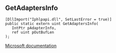 ## GetAdaptersInfo

```
[DllImport("Iphlpapi.dll", SetLastError = true)]
public static extern uint GetAdaptersInfo(
   IntPtr pAdapterInfo,
   ref uint pOutBufLen
);
```

[Microsoft documentation](https://docs.microsoft.com/en-us/windows/win32/api/iphlpapi/nf-iphlpapi-getadaptersinfo)
